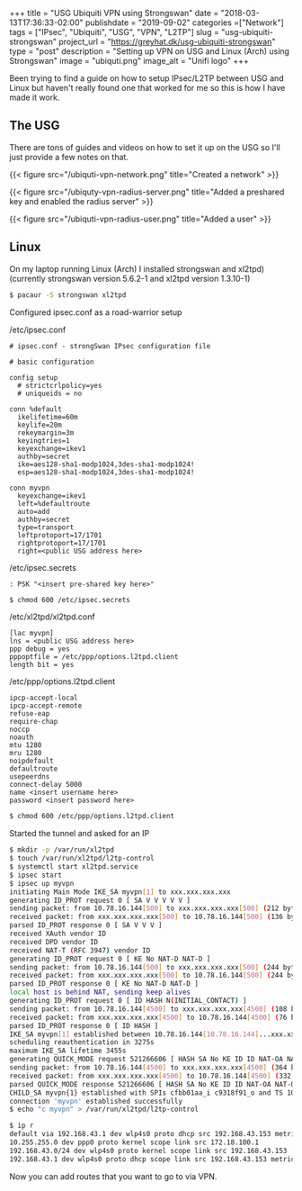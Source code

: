 +++
title = "USG Ubiquiti VPN using Strongswan"
date = "2018-03-13T17:36:33-02:00"
publishdate = "2019-09-02"
categories =["Network"]
tags = ["IPsec", "Ubiquiti", "USG", "VPN", "L2TP"]
slug = "usg-ubiquiti-strongswan"
project_url = "https://greyhat.dk/usg-ubiquiti-strongswan"
type = "post"
description = "Setting up VPN on USG and Linux (Arch) using Strongswan"
image = "ubiquti.png"
image_alt = "Unifi logo"
+++

Been trying to find a guide on how to setup IPsec/L2TP between USG and Linux but haven't really found one that worked for me so this is how I have made it work.

## The USG

There are tons of guides and videos on how to set it up on the USG so I'll just provide a few notes on that.

{{< figure src="/ubiquti-vpn-network.png" title="Created a network" >}}

{{< figure src="/ubiquty-vpn-radius-server.png" title="Added a preshared key and enabled the radius server" >}}

{{< figure src="/ubiquti-vpn-radius-user.png" title="Added a user" >}}

## Linux

On my laptop running Linux (Arch) I installed strongswan and xl2tpd) (currently strongswan version 5.6.2-1 and xl2tpd version 1.3.10-1)

```sh
$ pacaur -S strongswan xl2tpd
```

Configured ipsec.conf as a road-warrior setup

/etc/ipsec.conf
```
# ipsec.conf - strongSwan IPsec configuration file

# basic configuration

config setup
  # strictcrlpolicy=yes
  # uniqueids = no

conn %default
  ikelifetime=60m
  keylife=20m
  rekeymargin=3m
  keyingtries=1
  keyexchange=ikev1
  authby=secret
  ike=aes128-sha1-modp1024,3des-sha1-modp1024!
  esp=aes128-sha1-modp1024,3des-sha1-modp1024!

conn myvpn
  keyexchange=ikev1
  left=%defaultroute
  auto=add
  authby=secret
  type=transport
  leftprotoport=17/1701
  rightprotoport=17/1701
  right=<public USG address here>
```

/etc/ipsec.secrets
```
: PSK "<insert pre-shared key here>"
```

```sh
$ chmod 600 /etc/ipsec.secrets
```


/etc/xl2tpd/xl2tpd.conf
```
[lac myvpn]
lns = <public USG address here>
ppp debug = yes
pppoptfile = /etc/ppp/options.l2tpd.client
length bit = yes
```

/etc/ppp/options.l2tpd.client
```
ipcp-accept-local
ipcp-accept-remote
refuse-eap
require-chap
noccp
noauth
mtu 1280
mru 1280
noipdefault
defaultroute
usepeerdns
connect-delay 5000
name <insert username here>
password <insert password here>
```

```sh
$ chmod 600 /etc/ppp/options.l2tpd.client
```

Started the tunnel and asked for an IP

```sh
$ mkdir -p /var/run/xl2tpd
$ touch /var/run/xl2tpd/l2tp-control
$ systemctl start xl2tpd.service
$ ipsec start
$ ipsec up myvpn
initiating Main Mode IKE_SA myvpn[1] to xxx.xxx.xxx.xxx
generating ID_PROT request 0 [ SA V V V V V ]
sending packet: from 10.78.16.144[500] to xxx.xxx.xxx.xxx[500] (212 bytes)
received packet: from xxx.xxx.xxx.xxx[500] to 10.78.16.144[500] (136 bytes)
parsed ID_PROT response 0 [ SA V V V ]
received XAuth vendor ID
received DPD vendor ID
received NAT-T (RFC 3947) vendor ID
generating ID_PROT request 0 [ KE No NAT-D NAT-D ]
sending packet: from 10.78.16.144[500] to xxx.xxx.xxx.xxx[500] (244 bytes)
received packet: from xxx.xxx.xxx.xxx[500] to 10.78.16.144[500] (244 bytes)
parsed ID_PROT response 0 [ KE No NAT-D NAT-D ]
local host is behind NAT, sending keep alives
generating ID_PROT request 0 [ ID HASH N(INITIAL_CONTACT) ]
sending packet: from 10.78.16.144[4500] to xxx.xxx.xxx.xxx[4500] (108 bytes)
received packet: from xxx.xxx.xxx.xxx[4500] to 10.78.16.144[4500] (76 bytes)
parsed ID_PROT response 0 [ ID HASH ]
IKE_SA myvpn[1] established between 10.78.16.144[10.78.16.144]...xxx.xxx.xxx.xxx[xxx.xxx.xxx.xxx]
scheduling reauthentication in 3275s
maximum IKE_SA lifetime 3455s
generating QUICK_MODE request 521266606 [ HASH SA No KE ID ID NAT-OA NAT-OA ]
sending packet: from 10.78.16.144[4500] to xxx.xxx.xxx.xxx[4500] (364 bytes)
received packet: from xxx.xxx.xxx.xxx[4500] to 10.78.16.144[4500] (332 bytes)
parsed QUICK_MODE response 521266606 [ HASH SA No KE ID ID NAT-OA NAT-OA ]
CHILD_SA myvpn{1} established with SPIs cfbb01aa_i c9318f91_o and TS 10.78.16.144/32[udp/l2f] === xxx.xxx.xxx.xxx/32[udp/l2f]
connection 'myvpn' established successfully
$ echo "c myvpn" > /var/run/xl2tpd/l2tp-control
```

```sh
$ ip r
default via 192.168.43.1 dev wlp4s0 proto dhcp src 192.168.43.153 metric 20
10.255.255.0 dev ppp0 proto kernel scope link src 172.18.100.1
192.168.43.0/24 dev wlp4s0 proto kernel scope link src 192.168.43.153
192.168.43.1 dev wlp4s0 proto dhcp scope link src 192.168.43.153 metric 20
```

Now you can add routes that you want to go to via VPN.
